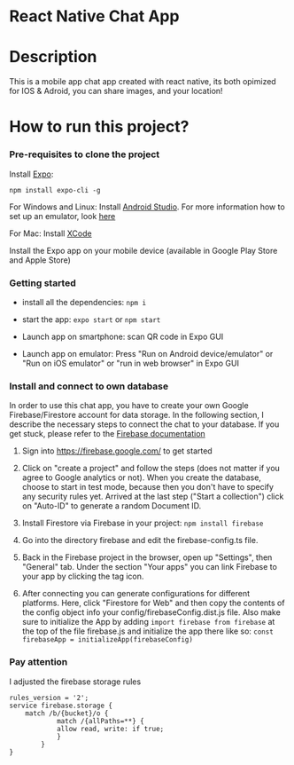 # React Native Chat App


# Description
This is a mobile app chat app created with react native, its both opimized for IOS & Adroid, you can share images, and your location!

# How to run this project?
### Pre-requisites to clone the project
Install [Expo](https://expo.dev/): 
```
npm install expo-cli -g
```

For Windows and Linux: Install [Android Studio](https://developer.android.com/studio).
For more information how to set up an emulator, look [here](https://docs.expo.dev/workflow/android-studio-emulator/?redirected)

For Mac: Install [XCode](https://developer.apple.com/xcode/)

Install the Expo app on your mobile device (available in Google Play Store and Apple Store)

### Getting started

* install all the dependencies: ```npm i```

* start the app: ```expo start``` or ```npm start```

* Launch app on smartphone: scan QR code in Expo GUI

* Launch app on emulator: Press "Run on Android device/emulator" or "Run on iOS emulator" or "run in web browser" in Expo GUI

### Install and connect to own database
In order to use this chat app, you have to create your own Google Firebase/Firestore account for data storage.
In the following section, I describe the necessary steps to connect the chat to your database. If you get stuck, please refer to the [Firebase documentation](https://firebase.google.com/docs/web/setup)

1. Sign into https://firebase.google.com/ to get started

2. Click on "create a project" and follow the steps (does not matter if you agree to Google analytics or not). When you create the database, choose to start in test mode, because then you don't have to specify any security rules yet. Arrived at the last step ("Start a collection") click on "Auto-ID" to generate a random Document ID.
3. Install Firestore via Firebase in your project: ```npm install firebase```
4. Go into the directory firebase and edit the firebase-config.ts file.
5. Back in the Firebase project in the browser, open up "Settings", then "General" tab. Under the section "Your apps" you can link Firebase to your app by clicking the tag icon.
6. After connecting you can generate configurations for different platforms. Here, click "Firestore for Web" and then copy the contents of the config object info your config/firebaseConfig.dist.js file. Also make sure to initialize the App by adding ```import firebase from firebase``` at the top of the file firebase.js and initialize the app there like so: ```const firebaseApp = initializeApp(firebaseConfig)```

### Pay attention
I adjusted the firebase storage rules 
```
rules_version = '2';
service firebase.storage {
    match /b/{bucket}/o {
            match /{allPaths=**} {
            allow read, write: if true;
            }
        }
}
```

